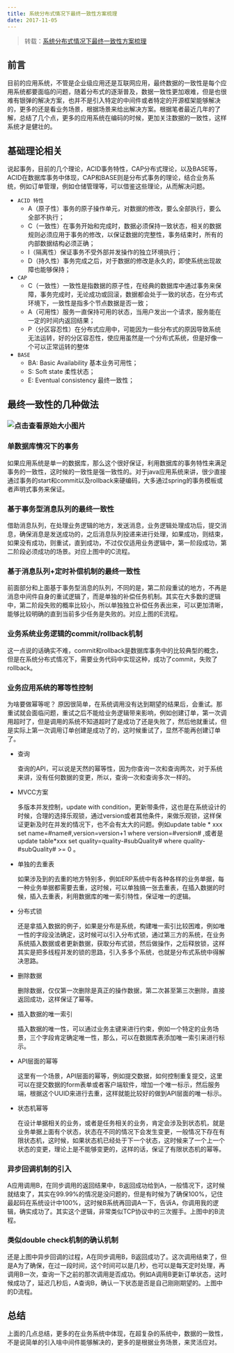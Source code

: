 ```yaml
---
title: 系统分布式情况下最终一致性方案梳理
date: 2017-11-05
---
```

> 转载：[系统分布式情况下最终一致性方案梳理](http://iamzhongyong.iteye.com/blog/2240891)
## 前言

  目前的应用系统，不管是企业级应用还是互联网应用，最终数据的一致性是每个应用系统都要面临的问题，随着分布式的逐渐普及，数据一致性更加艰难，但是也很难有银弹的解决方案，也并不是引入特定的中间件或者特定的开源框架能够解决的，更多的还是看业务场景，根据场景来给出解决方案。根据笔者最近几年的了解，总结了几个点，更多的应用系统在编码的时候，更加关注数据的一致性，这样系统才是健壮的。

## 基础理论相关

  说起事务，目前的几个理论，ACID事务特性，CAP分布式理论，以及BASE等，ACID在数据库事务中体现，CAP和BASE则是分布式事务的理论，结合业务系统，例如订单管理，例如仓储管理等，可以借鉴这些理论，从而解决问题。

- `ACID 特性`
  - A（原子性）事务的原子操作单元，对数据的修改，要么全部执行，要么全部不执行；
  - C（一致性）在事务开始和完成时，数据必须保持一致状态，相关的数据规则必须应用于事务的修改，以保证数据的完整性，事务结束时，所有的内部数据结构必须正确；
  - I（隔离性）保证事务不受外部并发操作的独立环境执行；
  - D（持久性）事务完成之后，对于数据的修改是永久的，即使系统出现故障也能够保持；
- `CAP`
  - C（一致性）一致性是指数据的原子性，在经典的数据库中通过事务来保障，事务完成时，无论成功或回滚，数据都会处于一致的状态，在分布式环境下，一致性是指多个节点数据是否一致；
  - A（可用性）服务一直保持可用的状态，当用户发出一个请求，服务能在一定的时间内返回结果；
  - P（分区容忍性）在分布式应用中，可能因为一些分布式的原因导致系统无法运转，好的分区容忍性，使应用虽然是一个分布式系统，但是好像一个可以正常运转的整体
- `BASE`
  - BA: Basic Availability 基本业务可用性；
  - S: Soft state 柔性状态；
  - E: Eventual consistency 最终一致性；

## 最终一致性的几种做法

### ![点击查看原始大小图片](https://och2wfgl0.qnssl.com/mq-transaction.png) 

### 单数据库情况下的事务

  如果应用系统是单一的数据库，那么这个很好保证，利用数据库的事务特性来满足事务的一致性，这时候的一致性是强一致性的。对于java应用系统来讲，很少直接通过事务的start和commit以及rollback来硬编码，大多通过spring的事务模板或者声明式事务来保证。

### 基于事务型消息队列的最终一致性

  借助消息队列，在处理业务逻辑的地方，发送消息，业务逻辑处理成功后，提交消息，确保消息是发送成功的，之后消息队列投递来进行处理，如果成功，则结束，如果没有成功，则重试，直到成功，不过仅仅适用业务逻辑中，第一阶段成功，第二阶段必须成功的场景。对应上图中的C流程。

### 基于消息队列+定时补偿机制的最终一致性

  前面部分和上面基于事务型消息的队列，不同的是，第二阶段重试的地方，不再是消息中间件自身的重试逻辑了，而是单独的补偿任务机制。其实在大多数的逻辑中，第二阶段失败的概率比较小，所以单独独立补偿任务表出来，可以更加清晰，能够比较明确的直到当前多少任务是失败的。对应上图的E流程。

### 业务系统业务逻辑的commit/rollback机制

  这一点说的话确实不难，commit和rollback是数据库事务中的比较典型的概念，但是在系统分布式情况下，需要业务代码中实现这种，成功了commit，失败了rollback。

### 业务应用系统的幂等性控制

  为啥要做幂等呢？ 原因很简单，在系统调用没有达到期望的结果后，会重试。那重试就会面临问题，重试之后不能给业务逻辑带来影响，例如创建订单，第一次调用超时了，但是调用的系统不知道超时了是成功了还是失败了，然后他就重试，但是实际上第一次调用订单创建是成功了的，这时候重试了，显然不能再创建订单了。

- 查询

  查询的API，可以说是天然的幂等性，因为你查询一次和查询两次，对于系统来讲，没有任何数据的变更，所以，查询一次和查询多次一样的。

- MVCC方案

  多版本并发控制，update with condition，更新带条件，这也是在系统设计的时候，合理的选择乐观锁，通过version或者其他条件，来做乐观锁，这样保证更新及时在并发的情况下，也不会有太大的问题。例如update table * xxx set name=#name#,version=version+1 where version=#version# ,或者是 update table*xxx set quality=quality-#subQuality# where quality-#subQuality# >= 0 。

- 单独的去重表

  如果涉及到的去重的地方特别多，例如ERP系统中有各种各样的业务单据，每一种业务单据都需要去重，这时候，可以单独搞一张去重表，在插入数据的时候，插入去重表，利用数据库的唯一索引特性，保证唯一的逻辑。

- 分布式锁

  还是拿插入数据的例子，如果是分布是系统，构建唯一索引比较困难，例如唯一性的字段没法确定，这时候可以引入分布式锁，通过第三方的系统，在业务系统插入数据或者更新数据，获取分布式锁，然后做操作，之后释放锁，这样其实是把多线程并发的锁的思路，引入多多个系统，也就是分布式系统中得解决思路。

- 删除数据

  删除数据，仅仅第一次删除是真正的操作数据，第二次甚至第三次删除，直接返回成功，这样保证了幂等。

- 插入数据的唯一索引

  插入数据的唯一性，可以通过业务主键来进行约束，例如一个特定的业务场景，三个字段肯定确定唯一性，那么，可以在数据库表添加唯一索引来进行标示。

- API层面的幂等

  这里有一个场景，API层面的幂等，例如提交数据，如何控制重复提交，这里可以在提交数据的form表单或者客户端软件，增加一个唯一标示，然后服务端，根据这个UUID来进行去重，这样就能比较好的做到API层面的唯一标示。

- 状态机幂等

  在设计单据相关的业务，或者是任务相关的业务，肯定会涉及到状态机，就是业务单据上面有个状态，状态在不同的情况下会发生变更，一般情况下存在有限状态机，这时候，如果状态机已经处于下一个状态，这时候来了一个上一个状态的变更，理论上是不能够变更的，这样的话，保证了有限状态机的幂等。

### 异步回调机制的引入

  A应用调用B，在同步调用的返回结果中，B返回成功给到A，一般情况下，这时候就结束了，其实在99.99%的情况是没问题的，但是有时候为了确保100%，记住最起码在系统设计中100%，这时候B系统再回调A一下，告诉A，你调用我的逻辑，确实成功了。其实这个逻辑，非常类似TCP协议中的三次握手。上图中的B流程。

### 类似double check机制的确认机制

  还是上图中异步回调的过程，A在同步调用B，B返回成功了。这次调用结束了，但是A为了确保，在过一段时间，这个时间可以是几秒，也可以是每天定时处理，再调用B一次，查询一下之前的那次调用是否成功。例如A调用B更新订单状态，这时候成功了，延迟几秒后，A查询B，确认一下状态是否是自己刚刚期望的。上图中的D流程。

## 总结

  上面的几点总结，更多的在业务系统中体现，在超复杂的系统中，数据的一致性，不是说简单的引入啥中间件能够解决的，更多的是根据业务场景，来灵活应对。
